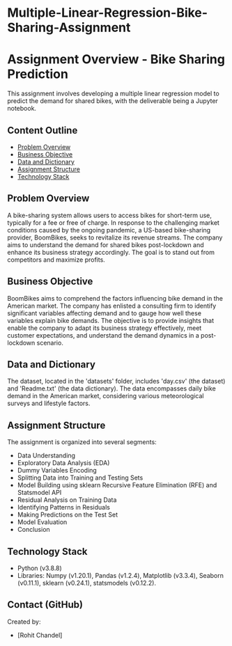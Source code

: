 # Multiple-Linear-Regression-Bike-Sharing-Assignment
# Assignment Overview - Bike Sharing Prediction

This assignment involves developing a multiple linear regression model to predict the demand for shared bikes, with the deliverable being a Jupyter notebook.

## Content Outline
* [Problem Overview](#problem-statement)
* [Business Objective](#business-goal)
* [Data and Dictionary](#dataset-and-data-dictionary)
* [Assignment Structure](#assignment-information)
* [Technology Stack](#technologies-used)

## Problem Overview
A bike-sharing system allows users to access bikes for short-term use, typically for a fee or free of charge. In response to the challenging market conditions caused by the ongoing pandemic, a US-based bike-sharing provider, BoomBikes, seeks to revitalize its revenue streams. The company aims to understand the demand for shared bikes post-lockdown and enhance its business strategy accordingly. The goal is to stand out from competitors and maximize profits.

## Business Objective
BoomBikes aims to comprehend the factors influencing bike demand in the American market. The company has enlisted a consulting firm to identify significant variables affecting demand and to gauge how well these variables explain bike demands. The objective is to provide insights that enable the company to adapt its business strategy effectively, meet customer expectations, and understand the demand dynamics in a post-lockdown scenario.

## Data and Dictionary
The dataset, located in the 'datasets' folder, includes 'day.csv' (the dataset) and 'Readme.txt' (the data dictionary). The data encompasses daily bike demand in the American market, considering various meteorological surveys and lifestyle factors.

## Assignment Structure
The assignment is organized into several segments:
- Data Understanding
- Exploratory Data Analysis (EDA)
- Dummy Variables Encoding
- Splitting Data into Training and Testing Sets
- Model Building using sklearn Recursive Feature Elimination (RFE) and Statsmodel API
- Residual Analysis on Training Data
- Identifying Patterns in Residuals
- Making Predictions on the Test Set
- Model Evaluation
- Conclusion

## Technology Stack
- Python (v3.8.8)
- Libraries: Numpy (v1.20.1), Pandas (v1.2.4), Matplotlib (v3.3.4), Seaborn (v0.11.1), sklearn (v0.24.1), statsmodels (v0.12.2).

## Contact (GitHub)
Created by: 
- [Rohit Chandel]
